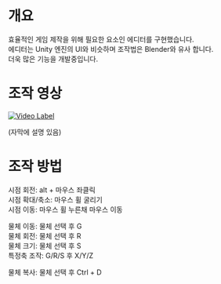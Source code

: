 # 개요
효율적인 게임 제작을 위해 필요한 요소인 에디터를 구현했습니다. </br>
에디터는 Unity 엔진의 UI와 비슷하며 조작법은 Blender와 유사 합니다. </br>
더욱 많은 기능을 개발중입니다.</br>

# 조작 영상
[![Video Label](http://img.youtube.com/vi/D48w8sa7JFQ/0.jpg)](https://youtu.be/D48w8sa7JFQ?si=d-AvSkDpJbcnExlB)

(자막에 설명 있음)

# 조작 방법
시점 회전: alt + 마우스 좌클릭</br>
시점 확대/축소: 마우스 휠 굴리기</br>
시점 이동: 마우스 휠 누른채 마우스 이동</br>

물체 이동: 물체 선택 후 G</br>
물체 회전: 물체 선택 후 R</br>
물체 크기: 물체 선택 후 S</br>
특정축 조작: G/R/S 후 X/Y/Z</br>

물체 복사: 물체 선택 후 Ctrl + D
